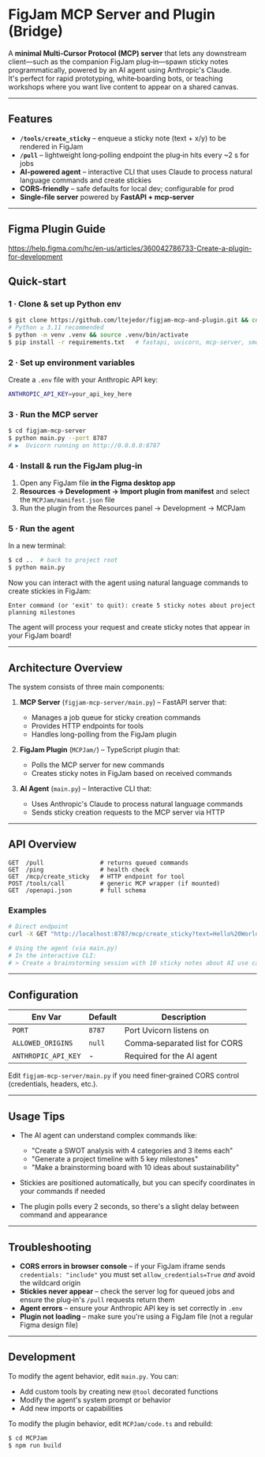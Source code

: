 # FigJam MCP Server and Plugin (Bridge)

A **minimal Multi‑Cursor Protocol (MCP) server** that lets any downstream client—such as the companion FigJam plug‑in—spawn sticky notes programmatically, powered by an AI agent using Anthropic's Claude.  
It's perfect for rapid prototyping, white‑boarding bots, or teaching workshops where you want live content to appear on a shared canvas.

---

## Features

* **`/tools/create_sticky`** – enqueue a sticky note (text + x/y) to be rendered in FigJam
* **`/pull`** – lightweight long‑polling endpoint the plug‑in hits every ~2 s for jobs
* **AI-powered agent** – interactive CLI that uses Claude to process natural language commands and create stickies
* **CORS‑friendly** – safe defaults for local dev; configurable for prod
* **Single‑file server** powered by **FastAPI + mcp‑server**

---

## Figma Plugin Guide
https://help.figma.com/hc/en-us/articles/360042786733-Create-a-plugin-for-development

## Quick‑start

### 1 · Clone & set up Python env
```bash
$ git clone https://github.com/ltejedor/figjam-mcp-and-plugin.git && cd figjam-mcp-and-plugin
# Python ≥ 3.11 recommended
$ python -m venv .venv && source .venv/bin/activate
$ pip install -r requirements.txt   # fastapi, uvicorn, mcp‑server, smolagents, etc.
```

### 2 · Set up environment variables
Create a `.env` file with your Anthropic API key:
```bash
ANTHROPIC_API_KEY=your_api_key_here
```

### 3 · Run the MCP server
```bash
$ cd figjam-mcp-server
$ python main.py --port 8787
# ▶  Uvicorn running on http://0.0.0.0:8787
```

### 4 · Install & run the FigJam plug‑in
1. Open any FigJam file **in the Figma desktop app**
2. **Resources → Development → Import plugin from manifest** and select the `MCPJam/manifest.json` file
3. Run the plugin from the Resources panel → Development → MCPJam

### 5 · Run the agent
In a new terminal:
```bash
$ cd ..  # back to project root
$ python main.py
```

Now you can interact with the agent using natural language commands to create stickies in FigJam:
```
Enter command (or 'exit' to quit): create 5 sticky notes about project planning milestones
```

The agent will process your request and create sticky notes that appear in your FigJam board!

---

## Architecture Overview

The system consists of three main components:

1. **MCP Server** (`figjam-mcp-server/main.py`) – FastAPI server that:
   - Manages a job queue for sticky creation commands
   - Provides HTTP endpoints for tools
   - Handles long-polling from the FigJam plugin

2. **FigJam Plugin** (`MCPJam/`) – TypeScript plugin that:
   - Polls the MCP server for new commands
   - Creates sticky notes in FigJam based on received commands

3. **AI Agent** (`main.py`) – Interactive CLI that:
   - Uses Anthropic's Claude to process natural language commands
   - Sends sticky creation requests to the MCP server via HTTP

---

## API Overview

```text
GET  /pull                # returns queued commands
GET  /ping                # health check
GET  /mcp/create_sticky   # HTTP endpoint for tool
POST /tools/call          # generic MCP wrapper (if mounted)
GET  /openapi.json        # full schema
```

### Examples

```bash
# Direct endpoint
curl -X GET "http://localhost:8787/mcp/create_sticky?text=Hello%20World&x=100&y=100"

# Using the agent (via main.py)
# In the interactive CLI:
# > Create a brainstorming session with 10 sticky notes about AI use cases
```

---

## Configuration

| Env Var | Default | Description |
|---------|---------|-------------|
| `PORT`  | `8787`  | Port Uvicorn listens on |
| `ALLOWED_ORIGINS` | `null` | Comma‑separated list for CORS |
| `ANTHROPIC_API_KEY` | - | Required for the AI agent |

Edit `figjam-mcp-server/main.py` if you need finer‑grained CORS control (credentials, headers, etc.).

---

## Usage Tips

* The AI agent can understand complex commands like:
  - "Create a SWOT analysis with 4 categories and 3 items each"
  - "Generate a project timeline with 5 key milestones"
  - "Make a brainstorming board with 10 ideas about sustainability"

* Stickies are positioned automatically, but you can specify coordinates in your commands if needed

* The plugin polls every 2 seconds, so there's a slight delay between command and appearance

---

## Troubleshooting

* **CORS errors in browser console** – if your FigJam iframe sends `credentials: "include"` you must set `allow_credentials=True` *and* avoid the wildcard origin
* **Stickies never appear** – check the server log for queued jobs and ensure the plug‑in's `/pull` requests return them
* **Agent errors** – ensure your Anthropic API key is set correctly in `.env`
* **Plugin not loading** – make sure you're using a FigJam file (not a regular Figma design file)

---

## Development

To modify the agent behavior, edit `main.py`. You can:
- Add custom tools by creating new `@tool` decorated functions
- Modify the agent's system prompt or behavior
- Add new imports or capabilities

To modify the plugin behavior, edit `MCPJam/code.ts` and rebuild:
```bash
$ cd MCPJam
$ npm run build
```
